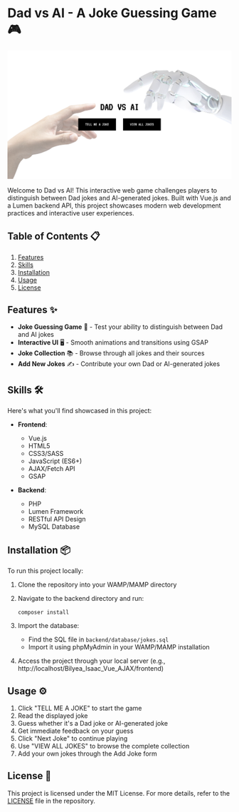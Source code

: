 # Dad vs AI - A Joke Guessing Game 🎮

![Readme Photo](frontend/images/readme.png)

Welcome to Dad vs AI! This interactive web game challenges players to distinguish between Dad jokes and AI-generated jokes. Built with Vue.js and a Lumen backend API, this project showcases modern web development practices and interactive user experiences.

## Table of Contents 📋
1. [Features](#features)
2. [Skills](#skills)
3. [Installation](#installation)
4. [Usage](#usage)
5. [License](#license)

## Features ✨ <a name="features"></a>

- **Joke Guessing Game** 🎲 - Test your ability to distinguish between Dad and AI jokes
- **Interactive UI** 🖥️ - Smooth animations and transitions using GSAP
- **Joke Collection** 📚 - Browse through all jokes and their sources
- **Add New Jokes** ✍️ - Contribute your own Dad or AI-generated jokes

## Skills 🛠️ <a name="skills"></a>

Here's what you'll find showcased in this project:

- **Frontend**: 
  - Vue.js
  - HTML5
  - CSS3/SASS
  - JavaScript (ES6+)
  - AJAX/Fetch API
  - GSAP

- **Backend**:
  - PHP
  - Lumen Framework
  - RESTful API Design
  - MySQL Database

## Installation 📦 <a name="installation"></a>

To run this project locally:

1. Clone the repository into your WAMP/MAMP directory
2. Navigate to the backend directory and run:

   ```
   composer install
   ```
3. Import the database:
   - Find the SQL file in `backend/database/jokes.sql`
   - Import it using phpMyAdmin in your WAMP/MAMP installation
4. Access the project through your local server (e.g., http://localhost/Bilyea_Isaac_Vue_AJAX/frontend)

## Usage ⚙️ <a name="usage"></a>

1. Click "TELL ME A JOKE" to start the game
2. Read the displayed joke
3. Guess whether it's a Dad joke or AI-generated joke
4. Get immediate feedback on your guess
5. Click "Next Joke" to continue playing
6. Use "VIEW ALL JOKES" to browse the complete collection
7. Add your own jokes through the Add Joke form

## License 📄 <a name="license"></a>
This project is licensed under the MIT License. For more details, refer to the [LICENSE](LICENSE) file in the repository.